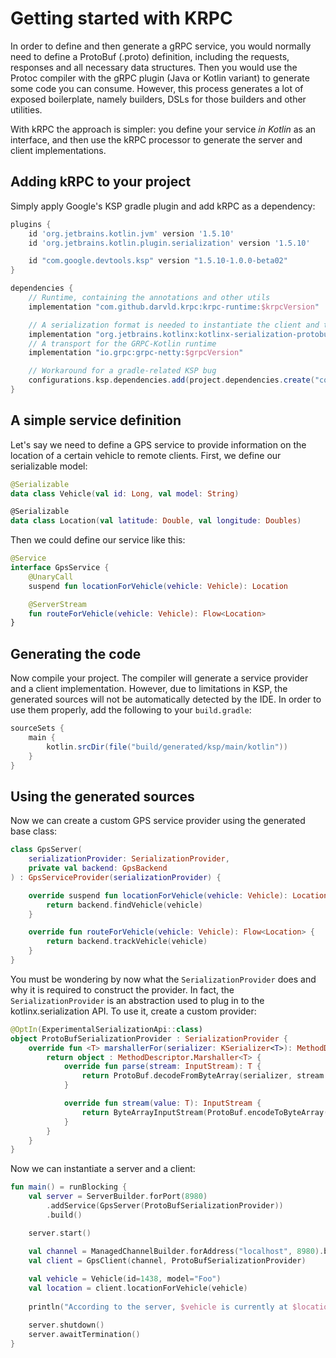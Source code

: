 # Getting started with KRPC

In order to define and then generate a gRPC service, you would normally need to define a ProtoBuf (.proto)
definition, including the requests, responses and all necessary data structures. Then you would use the Protoc compiler
with the gRPC plugin (Java or Kotlin variant) to generate some code you can consume. However, this process generates a
lot of exposed boilerplate, namely builders, DSLs for those builders and other utilities.

With kRPC the approach is simpler: you define your service *in Kotlin* as an interface, and then use the kRPC processor
to generate the server and client implementations.

## Adding kRPC to your project

Simply apply Google's KSP gradle plugin and add kRPC as a dependency:

```groovy
plugins {
    id 'org.jetbrains.kotlin.jvm' version '1.5.10'
    id 'org.jetbrains.kotlin.plugin.serialization' version '1.5.10'

    id "com.google.devtools.ksp" version "1.5.10-1.0.0-beta02"
}

dependencies {
    // Runtime, containing the annotations and other utils
    implementation "com.github.darvld.krpc:krpc-runtime:$krpcVersion"

    // A serialization format is needed to instantiate the client and the server
    implementation "org.jetbrains.kotlinx:kotlinx-serialization-protobuf:$serializationVersion"
    // A transport for the GRPC-Kotlin runtime
    implementation "io.grpc:grpc-netty:$grpcVersion"

    // Workaround for a gradle-related KSP bug
    configurations.ksp.dependencies.add(project.dependencies.create("com.github.darvld.krpc:krpc-compiler:$krpcVersion"))
}
```

## A simple service definition

Let's say we need to define a GPS service to provide information on the location of a certain vehicle to remote clients.
First, we define our serializable model:

```kotlin
@Serializable
data class Vehicle(val id: Long, val model: String)

@Serializable
data class Location(val latitude: Double, val longitude: Doubles)
```

Then we could define our service like this:

```kotlin
@Service
interface GpsService {
    @UnaryCall
    suspend fun locationForVehicle(vehicle: Vehicle): Location

    @ServerStream
    fun routeForVehicle(vehicle: Vehicle): Flow<Location>
}
```

## Generating the code

Now compile your project. The compiler will generate a service provider and a client implementation. However, due to
limitations in KSP, the generated sources will not be automatically detected by the IDE. In order to use them properly,
add the following to your `build.gradle`:

```groovy
sourceSets {
    main {
        kotlin.srcDir(file("build/generated/ksp/main/kotlin"))
    }
}
```

## Using the generated sources

Now we can create a custom GPS service provider using the generated base class:

```kotlin
class GpsServer(
    serializationProvider: SerializationProvider,
    private val backend: GpsBackend
) : GpsServiceProvider(serializationProvider) {

    override suspend fun locationForVehicle(vehicle: Vehicle): Location {
        return backend.findVehicle(vehicle)
    }

    override fun routeForVehicle(vehicle: Vehicle): Flow<Location> {
        return backend.trackVehicle(vehicle)
    }
}
```

You must be wondering by now what the `SerializationProvider` does and why it is required to construct the provider. In
fact, the `SerializationProvider` is an abstraction used to plug in to the kotlinx.serialization API. To use it, create
a custom provider:

```kotlin
@OptIn(ExperimentalSerializationApi::class)
object ProtoBufSerializationProvider : SerializationProvider {
    override fun <T> marshallerFor(serializer: KSerializer<T>): MethodDescriptor.Marshaller<T> {
        return object : MethodDescriptor.Marshaller<T> {
            override fun parse(stream: InputStream): T {
                return ProtoBuf.decodeFromByteArray(serializer, stream.readAllBytes())
            }

            override fun stream(value: T): InputStream {
                return ByteArrayInputStream(ProtoBuf.encodeToByteArray(serializer, value))
            }
        }
    }
}
```

Now we can instantiate a server and a client:

```kotlin
fun main() = runBlocking {
    val server = ServerBuilder.forPort(8980)
        .addService(GpsServer(ProtoBufSerializationProvider))
        .build()

    server.start()

    val channel = ManagedChannelBuilder.forAddress("localhost", 8980).build()
    val client = GpsClient(channel, ProtoBufSerializationProvider)
    
    val vehicle = Vehicle(id=1438, model="Foo")
    val location = client.locationForVehicle(vehicle)
    
    println("According to the server, $vehicle is currently at $location")

    server.shutdown()
    server.awaitTermination()
}
```
